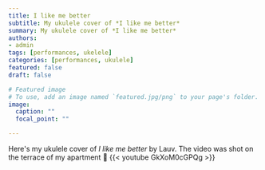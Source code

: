 ```yaml
---
title: I like me better 
subtitle: My ukulele cover of *I like me better* 
summary: My ukulele cover of *I like me better* 
authors:
- admin
tags: [performances, ukelele]
categories: [performances, ukulele]
featured: false
draft: false

# Featured image
# To use, add an image named `featured.jpg/png` to your page's folder. 
image:
  caption: ""
  focal_point: ""

---
```

Here's my ukulele cover of *I like me better* by Lauv. The video was shot on the terrace of my apartment :beers:
{{< youtube GkXoM0cGPQg >}}